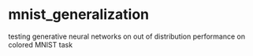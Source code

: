 # mnist_generalization
testing generative neural networks on out of distribution performance on colored MNIST task
